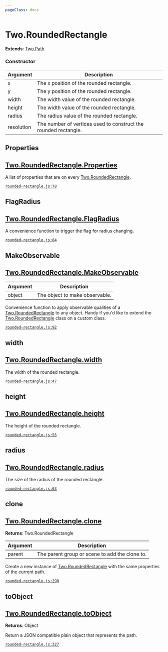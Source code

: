 ```yaml
---
pageClass: docs
---
```


# Two.RoundedRectangle


<div class="extends">

__Extends__: [Two.Path](/documentation/path/)

</div>





<div class="meta">
  <custom-button text="Source" type="source" href="https://github.com/jonobr1/two.js/blob/dev/src/shapes/rounded-rectangle.js" />
</div>



### Constructor


| Argument | Description |
| ---- | ----------- |
|  x  | The x position of the rounded rectangle. |
|  y  | The y position of the rounded rectangle. |
|  width  | The width value of the rounded rectangle. |
|  height  | The width value of the rounded rectangle. |
|  radius  | The radius value of the rounded rectangle. |
|  resolution  | The number of vertices used to construct the rounded rectangle. |



<div class="static member ">

## Properties

<h2 class="longname" aria-hidden="true"><a href="#Properties"><span class="prefix">Two.RoundedRectangle.</span><span class="shortname">Properties</span></a></h2>










<div class="properties">

A list of properties that are on every [Two.RoundedRectangle](/documentation/roundedrectangle).

</div>








<div class="meta">

  [`rounded-rectangle.js:78`](https://github.com/jonobr1/two.js/blob/dev/src/shapes/rounded-rectangle.js#L78)

</div>






</div>



<div class="static member ">

## FlagRadius

<h2 class="longname" aria-hidden="true"><a href="#FlagRadius"><span class="prefix">Two.RoundedRectangle.</span><span class="shortname">FlagRadius</span></a></h2>










<div class="properties">

A convenience function to trigger the flag for radius changing.

</div>








<div class="meta">

  [`rounded-rectangle.js:84`](https://github.com/jonobr1/two.js/blob/dev/src/shapes/rounded-rectangle.js#L84)

</div>






</div>



<div class="static function ">

## MakeObservable

<h2 class="longname" aria-hidden="true"><a href="#MakeObservable"><span class="prefix">Two.RoundedRectangle.</span><span class="shortname">MakeObservable</span></a></h2>












<div class="params">

| Argument | Description |
| ---- | ----------- |
|  object  | The object to make observable. |
</div>




<div class="description">

Convenience function to apply observable qualities of a [Two.RoundedRectangle](/documentation/roundedrectangle) to any object. Handy if you'd like to extend the [Two.RoundedRectangle](/documentation/roundedrectangle) class on a custom class.

</div>



<div class="meta">

  [`rounded-rectangle.js:92`](https://github.com/jonobr1/two.js/blob/dev/src/shapes/rounded-rectangle.js#L92)

</div>






</div>



<div class="instance member ">

## width

<h2 class="longname" aria-hidden="true"><a href="#width"><span class="prefix">Two.RoundedRectangle.</span><span class="shortname">width</span></a></h2>










<div class="properties">

The width of the rounded rectangle.

</div>








<div class="meta">

  [`rounded-rectangle.js:47`](https://github.com/jonobr1/two.js/blob/dev/src/shapes/rounded-rectangle.js#L47)

</div>






</div>



<div class="instance member ">

## height

<h2 class="longname" aria-hidden="true"><a href="#height"><span class="prefix">Two.RoundedRectangle.</span><span class="shortname">height</span></a></h2>










<div class="properties">

The height of the rounded rectangle.

</div>








<div class="meta">

  [`rounded-rectangle.js:55`](https://github.com/jonobr1/two.js/blob/dev/src/shapes/rounded-rectangle.js#L55)

</div>






</div>



<div class="instance member ">

## radius

<h2 class="longname" aria-hidden="true"><a href="#radius"><span class="prefix">Two.RoundedRectangle.</span><span class="shortname">radius</span></a></h2>










<div class="properties">

The size of the radius of the rounded rectangle.

</div>








<div class="meta">

  [`rounded-rectangle.js:63`](https://github.com/jonobr1/two.js/blob/dev/src/shapes/rounded-rectangle.js#L63)

</div>






</div>



<div class="instance function ">

## clone

<h2 class="longname" aria-hidden="true"><a href="#clone"><span class="prefix">Two.RoundedRectangle.</span><span class="shortname">clone</span></a></h2>




<div class="returns">

__Returns__: Two.RoundedRectangle



</div>









<div class="params">

| Argument | Description |
| ---- | ----------- |
|  parent  | The parent group or scene to add the clone to. |
</div>




<div class="description">

Create a new instance of [Two.RoundedRectangle](/documentation/roundedrectangle) with the same properties of the current path.

</div>



<div class="meta">

  [`rounded-rectangle.js:290`](https://github.com/jonobr1/two.js/blob/dev/src/shapes/rounded-rectangle.js#L290)

</div>






</div>



<div class="instance function ">

## toObject

<h2 class="longname" aria-hidden="true"><a href="#toObject"><span class="prefix">Two.RoundedRectangle.</span><span class="shortname">toObject</span></a></h2>




<div class="returns">

__Returns__: Object



</div>












<div class="description">

Return a JSON compatible plain object that represents the path.

</div>



<div class="meta">

  [`rounded-rectangle.js:327`](https://github.com/jonobr1/two.js/blob/dev/src/shapes/rounded-rectangle.js#L327)

</div>






</div>


